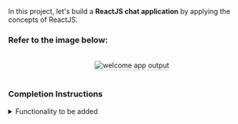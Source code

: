 In this project, let's build a **ReactJS chat application** by applying the concepts of ReactJS.

### Refer to the image below:

<br/>
<div style="text-align: center;">
<img src="https://rekhasjchatpage.ccbp.tech/" alt="welcome app output" style="max-width:70%;box-shadow:0 2.8px 2.2px rgba(0, 0, 0, 0.12)">
</div>
<br/>



### Completion Instructions

<details>
<summary>Functionality to be added</summary>
<br/>

The app must have the following functionalities

This will be a single page application, which will have a textbox to type the message and a button to send the chat.

On clicking send button, show the chat message above the textbox(Refer the image). You need not have to develop the sidebar in the image. Just focus on the chat input box and the chat message thread.

For each message randomly assign a username from the below user list.

const user_list = ["Alan", "Bob", "Carol", "Dean", "Elin"]
For each message, add a like button at the right end of the chat message, which on click should increase the count. Display the count next to the like button.
